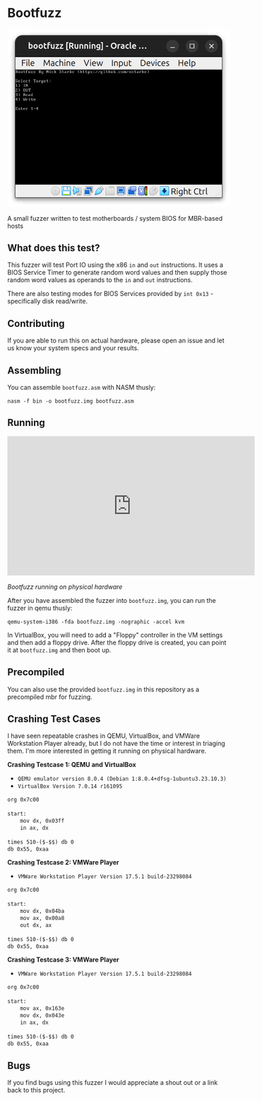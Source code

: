 # Bootfuzz

![Bootfuzz Screenshot](/bootfuzz-screenshot.png "Bootfuzz Screenshot")

A small fuzzer written to test motherboards / system BIOS for MBR-based hosts

## What does this test?
This fuzzer will test Port IO using the x86 `in` and `out` instructions. It uses a BIOS Service Timer to generate random word values and then supply those random word values as operands to the `in` and `out` instructions.  

There are also testing modes for BIOS Services provided by `int 0x13` - specifically disk read/write.

## Contributing
If you are able to run this on actual hardware, please open an issue and let us know your system specs and your results.

## Assembling
You can assemble `bootfuzz.asm` with NASM thusly:

```
nasm -f bin -o bootfuzz.img bootfuzz.asm
```

## Running

<iframe width="560" height="315" src="https://www.youtube.com/embed/_j66cVXjqEk?si=-pwIc2eOfx8LRdXD" title="YouTube video player" frameborder="0" allow="accelerometer; autoplay; clipboard-write; encrypted-media; gyroscope; picture-in-picture; web-share" referrerpolicy="strict-origin-when-cross-origin" allowfullscreen></iframe>

_Bootfuzz running on physical hardware_

After you have assembled the fuzzer into `bootfuzz.img`, you can run the fuzzer in qemu thusly:

```
qemu-system-i386 -fda bootfuzz.img -nographic -accel kvm
```

In VirtualBox, you will need to add a "Floppy" controller in the VM settings and then add a floppy drive.  After the floppy drive is created, you can point it at `bootfuzz.img` and then boot up.

## Precompiled
You can also use the provided `bootfuzz.img` in this repository as a precompiled mbr for fuzzing.

## Crashing Test Cases
I have seen repeatable crashes in QEMU, VirtualBox, and VMWare Workstation Player already, but I do not have the time or interest in triaging them.  I'm more interested in getting it running on physical hardware.

**Crashing Testcase 1: QEMU and VirtualBox**

* `QEMU emulator version 8.0.4 (Debian 1:8.0.4+dfsg-1ubuntu3.23.10.3)`
* `VirtualBox Version 7.0.14 r161095`

```
org 0x7c00

start:
    mov dx, 0x03ff
    in ax, dx

times 510-($-$$) db 0
db 0x55, 0xaa 
```

**Crashing Testcase 2: VMWare Player**

* `VMWare Workstation Player Version 17.5.1 build-23298084`

```
org 0x7c00

start:
    mov dx, 0x04ba
    mov ax, 0x00a8
    out dx, ax

times 510-($-$$) db 0
db 0x55, 0xaa 
```

**Crashing Testcase 3: VMWare Player**

* `VMWare Workstation Player Version 17.5.1 build-23298084`

```
org 0x7c00

start:
    mov ax, 0x163e
    mov dx, 0x043e
    in ax, dx

times 510-($-$$) db 0
db 0x55, 0xaa 
```

## Bugs
If you find bugs using this fuzzer I would appreciate a shout out or a link back to this project.  
